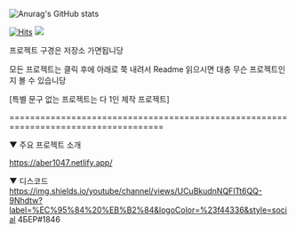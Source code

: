 
![Anurag's GitHub stats](https://github-readme-stats.vercel.app/api?username=ABER1047&show_icons=true&theme=dracula&show_icons=true&count_private=true)



[![Hits](https://hits.seeyoufarm.com/api/count/incr/badge.svg?url=https%3A%2F%2Fgithub.com%2FABER1047&count_bg=%23F36C98&title_bg=%234D515C&icon=fandom.svg&icon_color=%23FFFFFF&title=Visitors&edge_flat=true)](https://hits.seeyoufarm.com) <img src="https://img.shields.io/github/followers/ABER1047?style=flat-square">


프로젝트 구경은 저장소 가면됩니당

모든 프로젝트는 클릭 후에 아래로 쭉 내려서 Readme 읽으시면 대충 무슨 프로젝트인지 볼 수 있습니당

[특별 문구 없는 프로젝트는 다 1인 제작 프로젝트]

====================================================================================

▼ 주요 프로젝트 소개

https://aber1047.netlify.app/


▼ 디스코드
https://img.shields.io/youtube/channel/views/UCuBkudnNQFlTt6QQ-9Nhdtw?label=%EC%95%84%20%EB%B2%84&logoColor=%23f44336&style=social 4БЕР#1846
